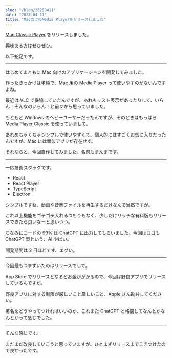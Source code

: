 ```yaml
---
slug: "/blog/20250411"
date: "2025-04-11"
title: "Mac向けのMedia Playerをリリースしました"
---
```


[Mac Classic Player](https://mcp.kk-web.link/) をリリースしました。

興味ある方はぜひぜひ。

以下蛇足です。

---

はじめてまともに Mac 向けのアプリケーションを開発してみました。

作ったきっかけは単純で、Mac 用の Media Player って使いやすのがないんですよね。

最近は VLC で妥協していたんですが、あれもリスト表示があったりして、いらん！そんなのいらん！と前々から思っていました。

もともと Windows のヘビーユーザーだったんですが、そのときはもっぱら Media Player Classic を使っていまして。

あれめちゃくちゃシンプルで使いやすくて、個人的にはすごくお気に入りだったんですが、Mac には類似アプリが存在せず。

それならと、今回自作してみました、名前もまんまです。

---

一応技術スタックです。

- React
- React Player
- TypeScript
- Electron

シンプルですね、動画や音楽ファイルを再生するだけなんで当然ですが。

これ以上機能をゴテゴテ入れるつもりもなく、少しだけリッチな有料版もリリースできたら良いなーと思いつつ。

ちなみにコードの 99% は ChatGPT に出力してもらいました、今回はロゴも ChatGPT 製という、AI やばい。

開発期間は 2 日ほどです、エグい。

---

今回最もつまずいたのはリリースでして。

App Store でリリースとなるとお金がかかるので、今回は野良アプリでリリースしているんですが。

野良アプリに対する制限が厳しいこと厳しいこと、Apple さん勘弁してください。

署名をどうやってつければいいのか、これまた ChatGPT と格闘してなんとかなんとかって感じでした。

---

そんな感じです。

まだまだ改良していこうと思っていますが、ひとまずリリースまでこぎつけたので良かったです。
